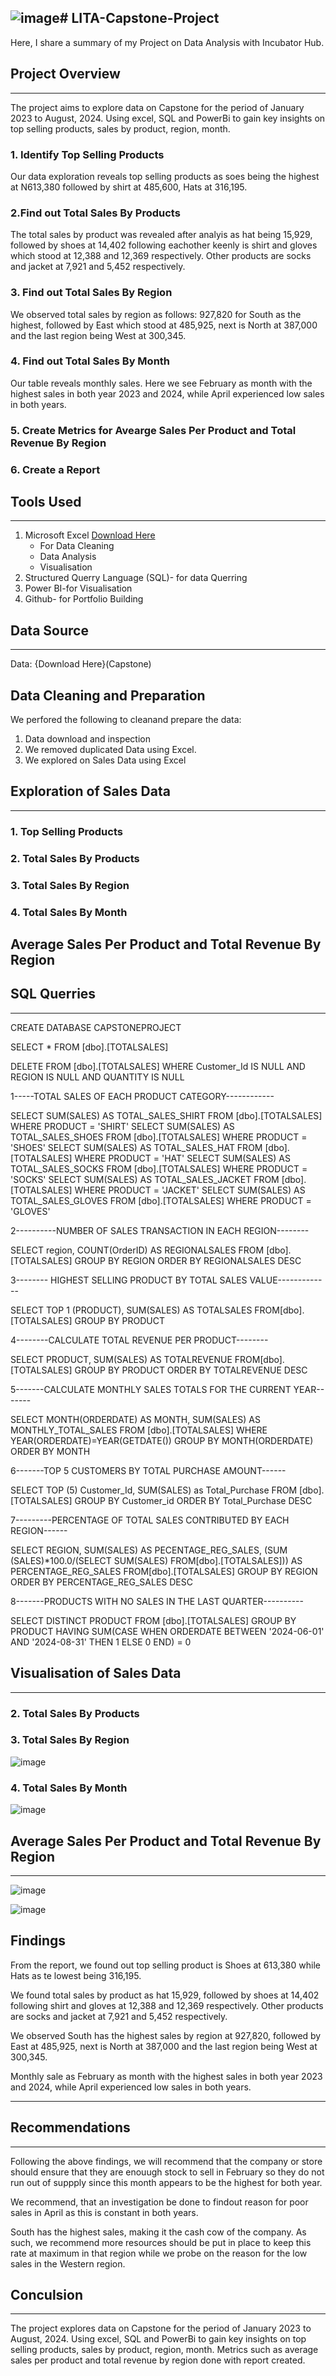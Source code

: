 ![image](https://github.com/user-attachments/assets/98fca8c3-d85a-45de-8d45-e3d4aecbc8d0)# LITA-Capstone-Project
---
Here, I share a summary of my Project on Data Analysis with Incubator Hub.
## Project Overview
---
The project aims to explore data on Capstone for the period of January 2023 to August, 2024. Using excel, SQL and PowerBi to gain key insights on top selling products, sales by product, region, month.

### 1. Identify Top Selling Products
Our data exploration reveals top selling products as soes being the highest at N613,380 followed by shirt at 485,600, Hats at 316,195.
  
### 2.Find out Total Sales By Products
The total sales by product was revealed after analyis as hat being 15,929, followed by shoes at 14,402 following eachother keenly is shirt and gloves which stood at 12,388 and 12,369 respectively. Other products are socks and jacket at 7,921 and 5,452 respectively.

### 3. Find out Total Sales By Region
We observed total sales by region as follows: 927,820 for South as the highest, followed by East which stood at 485,925, next is North at 387,000 and the last region being West at 300,345.

### 4. Find out Total Sales By Month
Our table reveals monthly sales. Here we see February as month with the highest sales in both year 2023 and 2024, while  April experienced low sales in both years.

### 5. Create Metrics for Avearge Sales Per Product and Total Revenue By Region

### 6. Create a Report


## Tools Used
---

1. Microsoft Excel [Download Here](https://www.microsoft.com)
   * For Data Cleaning
   * Data Analysis
   * Visualisation
2. Structured Querry Language (SQL)- for data Querring
4. Power BI-for Visualisation
5. Github- for Portfolio Building

## Data Source
---
Data: {Download Here}(Capstone)

  
## Data Cleaning and Preparation
We perfored the following to cleanand prepare the data:
1. Data download and inspection
1. We removed duplicated Data using Excel.
2. We explored on Sales Data using Excel
   
## Exploration of Sales Data
---
### 1. Top Selling Products

### 2. Total Sales By Products

### 3. Total Sales By Region

### 4. Total Sales By Month

## Average Sales Per Product and Total Revenue By Region 

## SQL Querries
---
CREATE DATABASE CAPSTONEPROJECT

SELECT * FROM [dbo].[TOTALSALES]

DELETE FROM [dbo].[TOTALSALES] 
WHERE Customer_Id IS NULL AND REGION IS NULL AND QUANTITY IS NULL


1-----TOTAL SALES OF EACH PRODUCT CATEGORY------------ 

SELECT SUM(SALES) AS TOTAL_SALES_SHIRT FROM [dbo].[TOTALSALES] WHERE PRODUCT = 'SHIRT'
SELECT SUM(SALES) AS TOTAL_SALES_SHOES FROM [dbo].[TOTALSALES] WHERE PRODUCT = 'SHOES'
SELECT SUM(SALES) AS TOTAL_SALES_HAT FROM [dbo].[TOTALSALES] WHERE PRODUCT = 'HAT'
SELECT SUM(SALES) AS TOTAL_SALES_SOCKS FROM [dbo].[TOTALSALES] WHERE PRODUCT = 'SOCKS'
SELECT SUM(SALES) AS TOTAL_SALES_JACKET FROM [dbo].[TOTALSALES] WHERE PRODUCT = 'JACKET'
SELECT SUM(SALES) AS TOTAL_SALES_GLOVES FROM [dbo].[TOTALSALES] WHERE PRODUCT = 'GLOVES'

2----------NUMBER OF SALES TRANSACTION IN EACH REGION-------- 

SELECT region,
COUNT(OrderID) AS REGIONALSALES FROM [dbo].[TOTALSALES]
GROUP BY REGION
ORDER BY REGIONALSALES DESC


3-------- HIGHEST SELLING PRODUCT BY TOTAL SALES VALUE-------------

SELECT TOP 1 (PRODUCT), 
SUM(SALES) AS TOTALSALES FROM[dbo].[TOTALSALES]
GROUP BY PRODUCT

4--------CALCULATE TOTAL REVENUE PER PRODUCT--------

SELECT PRODUCT,
SUM(SALES) AS TOTALREVENUE FROM[dbo].[TOTALSALES]
GROUP BY PRODUCT
ORDER BY TOTALREVENUE DESC

5-------CALCULATE MONTHLY SALES TOTALS FOR THE CURRENT YEAR-------

SELECT MONTH(ORDERDATE) AS MONTH,
SUM(SALES) AS MONTHLY_TOTAL_SALES
FROM [dbo].[TOTALSALES]
WHERE YEAR(ORDERDATE)=YEAR(GETDATE())
GROUP BY MONTH(ORDERDATE)
ORDER BY MONTH

6-------TOP 5 CUSTOMERS BY TOTAL PURCHASE AMOUNT------

SELECT TOP (5) Customer_Id,
SUM(SALES) as Total_Purchase
FROM [dbo].[TOTALSALES]
GROUP BY Customer_id
ORDER BY Total_Purchase DESC

7---------PERCENTAGE OF TOTAL SALES CONTRIBUTED BY EACH REGION------

SELECT REGION,
SUM(SALES) AS PECENTAGE_REG_SALES,
(SUM (SALES)*100.0/(SELECT SUM(SALES)
FROM[dbo].[TOTALSALES])) AS PERCENTAGE_REG_SALES FROM[dbo].[TOTALSALES]
GROUP BY REGION
ORDER BY PERCENTAGE_REG_SALES DESC

8-------PRODUCTS WITH NO SALES IN THE LAST QUARTER----------


SELECT DISTINCT PRODUCT FROM [dbo].[TOTALSALES]
GROUP BY PRODUCT HAVING SUM(CASE WHEN ORDERDATE BETWEEN '2024-06-01' AND '2024-08-31'
THEN 1 ELSE 0 END) = 0

## Visualisation of Sales Data
---
### 2. Total Sales By Products


### 3. Total Sales By Region
![image](https://github.com/user-attachments/assets/b778f344-3225-4fdb-aa0e-f5a596515287)


### 4. Total Sales By Month
![image](https://github.com/user-attachments/assets/f316959f-80de-49b3-90df-1d37263bc423)


## Average Sales Per Product and Total Revenue By Region 
---
	
![image](https://github.com/user-attachments/assets/0d604b3d-b0ae-4501-a977-d0ca6c00d103)

![image](https://github.com/user-attachments/assets/249e8e12-a0b9-488c-bdb2-27db2dbdc6b0)

## Findings
From the report, we found out top selling product is Shoes at 613,380 while Hats as te lowest being 316,195.

We found total sales by product as hat 15,929, followed by shoes at 14,402 following shirt and gloves at 12,388 and 12,369 respectively. Other products are socks and jacket at 7,921 and 5,452 respectively.

We observed South has the highest sales by region at 927,820, followed by East at 485,925, next is North at 387,000 and the last region being West at 300,345.

Monthly sale as February as month with the highest sales in both year 2023 and 2024, while  April experienced low sales in both years.

---
## Recommendations
---
Following the above findings, we will recommend that the company or store should ensure that they are enouugh stock to sell in February so they do not run out of suppply since this month appears to be the highest for both year.

We recommend, that an investigation be done to findout reason for poor sales in April as this is constant in both years.

South has the highest sales, making it the cash cow of the company. As such, we recommend more resources should be put in place to keep this rate at maximum in that region while we probe on the reason for the low sales in the Western region.

## Conculsion
---
The project explores data on Capstone for the period of January 2023 to August, 2024. Using excel, SQL and PowerBi to gain key insights on top selling products, sales by product, region, month. Metrics such as average sales per product and total revenue by region done with report created.




